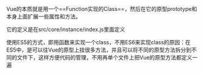 

Vue的本质就是用一个==Function实现的Class==，然后在它的原型prototype和本身上面扩展一些属性和方法。

它的定义是在src/core/instance/index.js里面定义

使用ES5的方式，即用函数来实现一个class，不用ES6来实现class的原因：在ES5中，是可以往Vue的原型上挂很多方法，并且可以将不同的原型方法拆分到不同的文件下，这样方便代码的管理，不用再单个文件上把Vue的原型方法都定义一遍